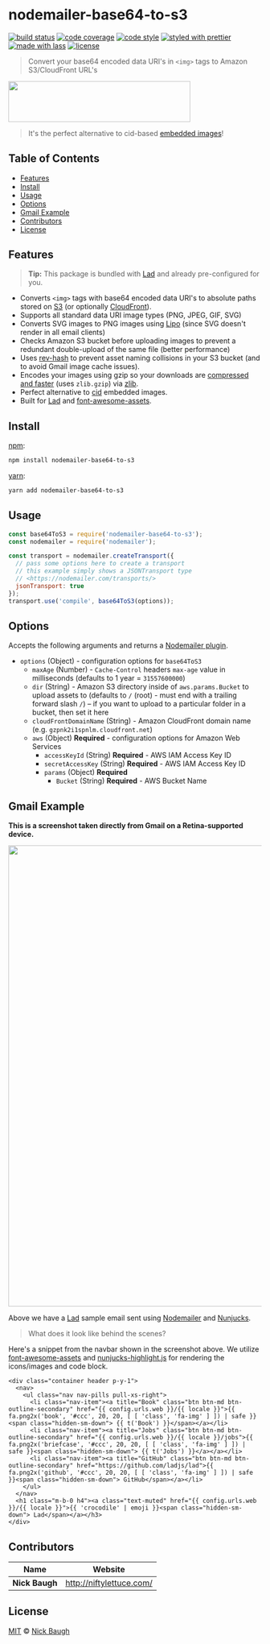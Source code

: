 # nodemailer-base64-to-s3

[![build status](https://img.shields.io/travis/ladjs/nodemailer-base64-to-s3.svg)](https://travis-ci.org/ladjs/nodemailer-base64-to-s3)
[![code coverage](https://img.shields.io/codecov/c/github/ladjs/nodemailer-base64-to-s3.svg)](https://codecov.io/gh/ladjs/nodemailer-base64-to-s3)
[![code style](https://img.shields.io/badge/code_style-XO-5ed9c7.svg)](https://github.com/sindresorhus/xo)
[![styled with prettier](https://img.shields.io/badge/styled_with-prettier-ff69b4.svg)](https://github.com/prettier/prettier)
[![made with lass](https://img.shields.io/badge/made_with-lass-95CC28.svg)](https://lass.js.org)
[![license](https://img.shields.io/github/license/ladjs/nodemailer-base64-to-s3.svg)](<>)

> Convert your base64 encoded data URI's in `<img>` tags to Amazon S3/CloudFront URL's

<img src="https://cdn.rawgit.com/ladjs/nodemailer-base64-to-s3/master/media/screenshot.png" width="361.5" height="80.75" />

> It's the perfect alternative to cid-based [embedded images][nodemailer-doc]!


## Table of Contents

* [Features](#features)
* [Install](#install)
* [Usage](#usage)
* [Options](#options)
* [Gmail Example](#gmail-example)
* [Contributors](#contributors)
* [License](#license)


## Features

> **Tip:** This package is bundled with [Lad][] and already pre-configured for you.

* Converts `<img>` tags with base64 encoded data URI's to absolute paths stored on [S3][] (or optionally [CloudFront][]).
* Supports all standard data URI image types (PNG, JPEG, GIF, SVG)
* Converts SVG images to PNG images using [Lipo][lipo] (since SVG doesn't render in all email clients)
* Checks Amazon S3 bucket before uploading images to prevent a redundant double-upload of the same file (better performance)
* Uses [rev-hash][] to prevent asset naming collisions in your S3 bucket (and to avoid Gmail image cache issues).
* Encodes your images using gzip so your downloads are [compressed and faster][s3-article] (uses `zlib.gzip`) via [zlib][].
* Perfect alternative to [cid][cid-url] embedded images.
* Built for [Lad][] and [font-awesome-assets][].


## Install

[npm][]:

```sh
npm install nodemailer-base64-to-s3
```

[yarn][]:

```sh
yarn add nodemailer-base64-to-s3
```


## Usage

```js
const base64ToS3 = require('nodemailer-base64-to-s3');
const nodemailer = require('nodemailer');

const transport = nodemailer.createTransport({
  // pass some options here to create a transport
  // this example simply shows a JSONTransport type
  // <https://nodemailer.com/transports/>
  jsonTransport: true
});
transport.use('compile', base64ToS3(options));
```


## Options

Accepts the following arguments and returns a [Nodemailer plugin][nodemailer-plugin].

* `options` (Object) - configuration options for `base64ToS3`
  * `maxAge` (Number) - `Cache-Control` headers `max-age` value in milliseconds (defaults to 1 year = `31557600000`)
  * `dir` (String) - Amazon S3 directory inside of `aws.params.Bucket` to upload assets to (defaults to `/` (root) - must end with a trailing forward slash `/`) – if you want to upload to a particular folder in a bucket, then set it here
  * `cloudFrontDomainName` (String) - Amazon CloudFront domain name (e.g. `gzpnk2i1spnlm.cloudfront.net`)
  * `aws` (Object) **Required** - configuration options for Amazon Web Services
    * `accessKeyId` (String) **Required** - AWS IAM Access Key ID
    * `secretAccessKey` (String) **Required** - AWS IAM Access Key ID
    * `params` (Object) **Required**
      * `Bucket` (String) **Required** - AWS Bucket Name


## Gmail Example

**This is a screenshot taken directly from Gmail on a Retina-supported device.**

<img src="https://cdn.rawgit.com/ladjs/nodemailer-base64-to-s3/master/media/gmail-screenshot.png" width="808" height="916" />

Above we have a [Lad][] sample email sent using [Nodemailer][nodemailer] and [Nunjucks][nunjucks].

> What does it look like behind the scenes?

Here's a snippet from the navbar shown in the screenshot above. We utilize [font-awesome-assets][font-awesome-assets] and [nunjucks-highlight.js][nunjucks-highlight.js] for rendering the icons/images and code block.

```nunjucks
<div class="container header p-y-1">
  <nav>
    <ul class="nav nav-pills pull-xs-right">
      <li class="nav-item"><a title="Book" class="btn btn-md btn-outline-secondary" href="{{ config.urls.web }}/{{ locale }}">{{ fa.png2x('book', '#ccc', 20, 20, [ [ 'class', 'fa-img' ] ]) | safe }}<span class="hidden-sm-down"> {{ t('Book') }}</span></a></li>
      <li class="nav-item"><a title="Jobs" class="btn btn-md btn-outline-secondary" href="{{ config.urls.web }}/{{ locale }}/jobs">{{ fa.png2x('briefcase', '#ccc', 20, 20, [ [ 'class', 'fa-img' ] ]) | safe }}<span class="hidden-sm-down"> {{ t('Jobs') }}</a></a></li>
      <li class="nav-item"><a title="GitHub" class="btn btn-md btn-outline-secondary" href="https://github.com/ladjs/lad">{{ fa.png2x('github', '#ccc', 20, 20, [ [ 'class', 'fa-img' ] ]) | safe }}<span class="hidden-sm-down"> GitHub</span></a></li>
    </ul>
  </nav>
  <h1 class="m-b-0 h4"><a class="text-muted" href="{{ config.urls.web }}/{{ locale }}">{{ 'crocodile' | emoji }}<span class="hidden-sm-down"> Lad</span></a></h3>
</div>
```


## Contributors

| Name           | Website                    |
| -------------- | -------------------------- |
| **Nick Baugh** | <http://niftylettuce.com/> |


## License

[MIT](LICENSE) © [Nick Baugh](http://niftylettuce.com/)


## 

[npm]: https://www.npmjs.com/

[yarn]: https://yarnpkg.com/

[font-awesome-assets]: https://github.com/crocodilejs/font-awesome-assets

[cid-url]: https://sendgrid.com/blog/embedding-images-emails-facts/

[s3-article]: http://docs.aws.amazon.com/AmazonCloudFront/latest/DeveloperGuide/ServingCompressedFiles.html

[nodemailer-doc]: https://nodemailer.com/using-embedded-images/

[nodemailer-plugin]: https://github.com/nodemailer/nodemailer#plugin-api

[s3]: https://aws.amazon.com/s3/#pricing

[cloudfront]: https://aws.amazon.com/cloudfront/pricing/

[rev-hash]: https://github.com/sindresorhus/rev-hash

[zlib]: https://nodejs.org/api/zlib.html

[nodemailer]: https://nodemailer.com

[nunjucks]: https://github.com/mozilla/nunjucks

[nunjucks-highlight.js]: https://github.com/niftylettuce/nunjucks-highlight.js

[lad]: https://lad.js.org

[lipo]: https://lipo.io
